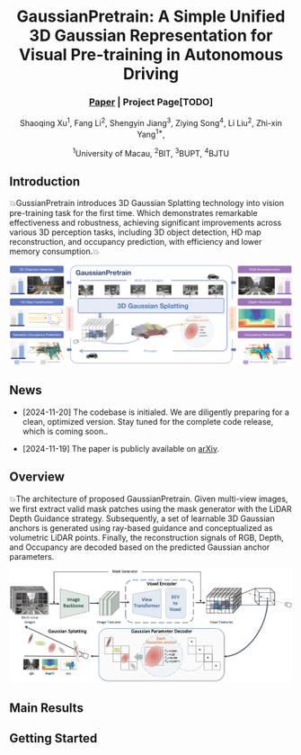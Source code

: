 <div align='center'>

# GaussianPretrain: A Simple Unified 3D Gaussian Representation for Visual Pre-training in Autonomous Driving
### [Paper](https://arxiv.org/abs/2411.12452) | Project Page[TODO]

Shaoqing Xu<sup>1</sup>, Fang Li<sup>2</sup>, Shengyin Jiang<sup>3</sup>, Ziying Song<sup>4</sup>, Li Liu<sup>2</sup>, Zhi-xin Yang<sup>1*</sup>,
<br>

<sup>1</sup>University of Macau, <sup>2</sup>BIT, <sup>3</sup>BUPT, <sup>4</sup>BJTU‌

</div>

## Introduction

💥GussianPretrain introduces 3D Gaussian Splatting technology into vision pre-training task for the first time.
Which demonstrates remarkable effectiveness and robustness, achieving significant improvements
across various 3D perception tasks, including 3D object detection, HD map reconstruction, and occupancy prediction,
with efficiency and lower memory consumption.💥

<p align="center">
  <img src="asserts/top.png" alt="pipeline" width="1000"/>
</p>

## News

- [2024-11-20] The codebase is initialed. We are diligently preparing for a clean, optimized version. Stay tuned for the complete code release, which is coming soon.. 

- [2024-11-19] The paper is publicly available on [arXiv](https://arxiv.org/abs/2411.12452).

## Overview
💥The architecture of proposed GaussianPretrain. Given multi-view images, we first extract valid mask patches using the mask generator with the LiDAR Depth Guidance strategy. Subsequently, a set of learnable 3D Gaussian anchors is generated using ray-based guidance and conceptualized as volumetric LiDAR points. Finally, the reconstruction signals of RGB, Depth, and Occupancy are decoded based on the predicted Gaussian anchor parameters.
<p align="center">
  <img src="asserts/overview.png" alt="pipeline" width="1000"/>
</p>

## Main Results
## Getting Started